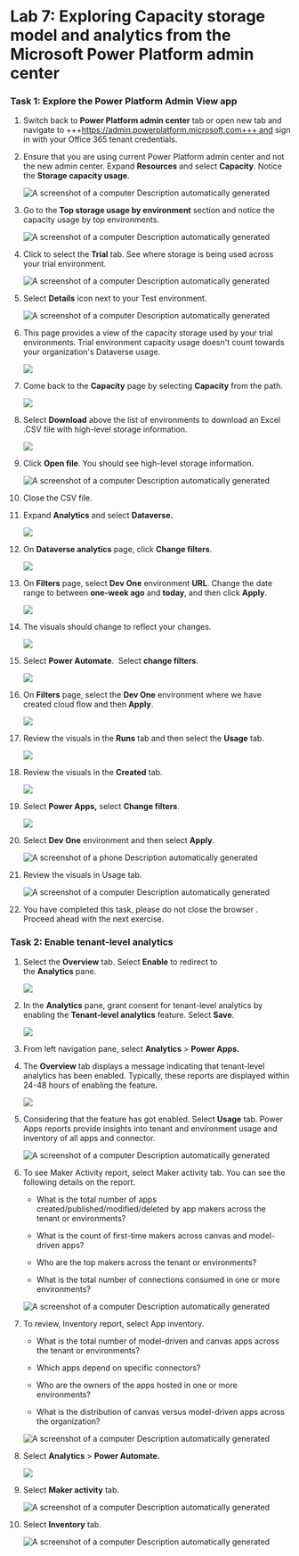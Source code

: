 # **Lab 7: Exploring Capacity storage model and analytics from the Microsoft Power Platform admin center**

### **Task 1: Explore the Power Platform Admin View app**

1.  Switch back to **Power Platform admin center** tab or open new tab
    and navigate
    to +++https://admin.powerplatform.microsoft.com+++ and
    sign in with your Office 365 tenant credentials. 

2.  Ensure that you are using current Power Platform admin center and
    not the new admin center. Expand **Resources** and
    select **Capacity**. Notice the **Storage capacity usage**.

     ![A screenshot of a computer Description automatically generated](./media/image1.png)

3.  Go to the **Top storage usage by environment** section and notice
    the capacity usage by top environments.

     ![A screenshot of a computer Description automatically generated](./media/image2.png)

4.  Click to select the **Trial** tab. See where storage is being used
    across your trial environment.

     ![A screenshot of a computer Description automatically generated](./media/image3.png)

5.  Select **Details** icon next to your Test environment.

     ![A screenshot of a computer Description automatically generated](./media/image4.png)

6.  This page provides a view of the capacity storage used by your trial
    environments. Trial environment capacity usage doesn't count towards
    your organization's Dataverse usage.

     ![](./media/image5.png)

7.  Come back to the **Capacity** page by selecting **Capacity** from
    the path.

     ![](./media/image6.png)

8.  Select **Download** above the list of environments to download an
    Excel .CSV file with high-level storage information.

     ![](./media/image7.png)

9.  Click **Open file**. You should see high-level storage information.

     ![A screenshot of a computer Description automatically generated](./media/image8.png)

10. Close the CSV file.

11. Expand **Analytics** and select **Dataverse.**

     ![](./media/image9.png)

12. On **Dataverse analytics** page, click **Change filters**.

     ![](./media/image10.png)

13. On **Filters** page, select **Dev One** environment **URL**. Change
    the date range to between **one-week ago** and **today**, and then
    click **Apply**.

     ![](./media/image11.png)

14. The visuals should change to reflect your changes.

     ![](./media/image12.png)

15. Select **Power Automate**.  Select **change filters**.

     ![](./media/image13.png)

16. On **Filters** page, select the **Dev One** environment where we
    have created cloud flow and then **Apply**.

     ![](./media/image14.png)

17. Review the visuals in the **Runs** tab and then select
    the **Usage** tab.

     ![](./media/image15.png)

18. Review the visuals in the **Created** tab.

     ![](./media/image16.png)

19. Select **Power Apps,** select **Change filters**.

     ![](./media/image17.png)

20. Select **Dev One** environment and then select **Apply**.

     ![A screenshot of a phone Description automatically generated](./media/image14.png)

21. Review the visuals in Usage tab.

     ![A screenshot of a computer Description automatically generated](./media/image18.png)

22. You have completed this task, please do not close the browser .
    Proceed ahead with the next exercise.

### **Task 2: Enable tenant-level analytics**

1.  Select the **Overview** tab. Select **Enable** to redirect to
    the **Analytics** pane.

     ![](./media/image19.png)

2.  In the **Analytics** pane, grant consent for tenant-level analytics
    by enabling the **Tenant-level analytics** feature. Select **Save**.

     ![](./media/image20.png)

3.  From left navigation pane, select **Analytics** > **Power Apps.**

4.  The **Overview** tab displays a message indicating that tenant-level
    analytics has been enabled. Typically, these reports are displayed
    within 24-48 hours of enabling the feature.

     ![](./media/image21.png)

5.  Considering that the feature has got enabled. Select **Usage** tab.
    Power Apps reports provide insights into tenant and environment
    usage and inventory of all apps and connector.

     ![A screenshot of a computer Description automatically generated](./media/image22.png)

6.  To see Maker Activity report, select Maker activity tab. You can see
    the following details on the report.

    - What is the total number of apps created/published/modified/deleted by
      app makers across the tenant or environments?
    
    - What is the count of first-time makers across canvas and model-driven
      apps?
    
    - Who are the top makers across the tenant or environments?
    
    - What is the total number of connections consumed in one or more
      environments?
    
     ![A screenshot of a computer Description automatically generated](./media/image23.png)

7.  To review, Inventory report, select App inventory.

    - What is the total number of model-driven and canvas apps across the
      tenant or environments?
    
    - Which apps depend on specific connectors?
    
    - Who are the owners of the apps hosted in one or more environments?
    
    - What is the distribution of canvas versus model-driven apps across the
      organization?
    
     ![A screenshot of a computer Description automatically generated](./media/image24.png)

8.  Select **Analytics** > **Power Automate.**

     ![](./media/image25.png)

9.  Select **Maker activity** tab.

     ![A screenshot of a computer Description automatically generated](./media/image26.png)

10. Select **Inventory** tab.

     ![A screenshot of a computer Description automatically generated](./media/image27.png)
